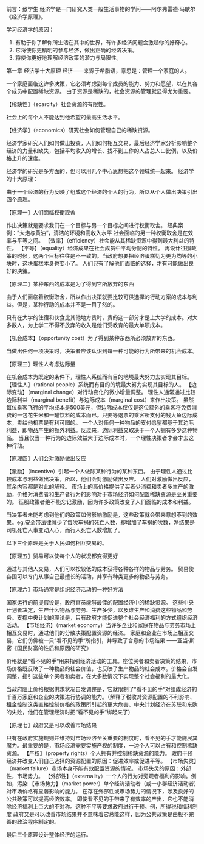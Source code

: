 前言：致学生
经济学是一门研究人类一般生活事物的学问——阿尔弗雷德·马歇尔《经济学原理》。

学习经济学的原因：
1. 有助于你了解你所生活在其中的世界，有许多经济问题会激起你的好奇心。
2. 它将使你更精明的参与经济，做出正确的经济决策。
3. 将使你更好地理解经济政策的潜力与局限性。

第一章   经济学十大原理
经济——来源于希腊语，意思是：管理一个家庭的人。

一个家庭面临这许多决策，它必须考虑到每个成员的能力、努力和愿望，以在其各个成员中配置稀缺资源。
由于资源是稀缺的，社会资源的管理就显得尤为重要。

【稀缺性】（scarcity）社会资源的有限性。

社会上的每个人不能达到他希望的最高生活水平。

【经济学】（economics）研究社会如何管理自己的稀缺资源。

经济学家研究人们如何做出投资，人们如何相互交易，最后经济学家分析影响整个经济的力量和缺失，包括平均收入的增长、找不到工作的人占总人口比例，以及价格上升的速度。

经济学的研究是多方面的，但可以用几个中心思想把这个领域统一起来。
经济学的十大原理：

由于一个经济的行为反映了组成这个经济的个人的行为，所以从个人做出决策引出四个原理。

【原理一】人们面临权衡取舍

作出决策就是要求我们在一个目标与另一个目标之间进行权衡取舍。
经典案例：”大炮与黄油“，清洁的环境和高收入水平
社会面临的另一种权衡取舍是在效率与平等之间。
【效率】（efficiency）社会能从其稀缺资源中得到最大利益的特性。
【平等】（equality）经济成果在社会成员中平均分配的特性。
再设计征服政策的时候，这两个目标往往是不一致的。当政府想要把经济蛋糕切为更为均等的小块时，这块蛋糕本身也变小了。
人们只有了解他们面临的选择，才有可能做出良好的决策。

【原理二】某种东西的成本是为了得到它所放弃的东西

由于人们面临着权衡取舍，所以作出决策就要比较可供选择的行动方案的成本与利益。但是，某种行动的成本并不是一目了然的。

只有在大学的住宿和伙食比其他地方贵时，贵的这一部分才是上大学的成本。对大多数人，为上学二不得不放弃的收入是他们受教育的最大单项成本。

【机会成本】（opportunity cost）为了得到某种东西所必须放弃的东西。

当做出任何一项决策时，决策者应该认识到每一种可能的行为所带来的机会成本。

【原理三】理性人考虑边际量

在机会成本为既定的条件下，理性人系统而有目的地境最大努力去实现其目标。
【理性人】（rational people）系统而有目的的境最大努力实现其目标的人。
【边际变动】（marginal change）对行动变化的微小增量调整。
理性人通常通过比较边际利益（marginal benefit）与边际成本（marginal cost）来作出决策。
虽然每位乘客飞行的平均成本是500美元，但边际成本仅仅是这位额外的乘客将免费消费的一包花生米和一罐饮料的成本而已。只要等退票的乘客所支付的钱大鱼边际成本，卖给他机票是有利可图的。
一个人对任何一种物品的支付愿望都基于其边际利益，即物品产生的额外利益。反过来，边际利益又取决于一个人拥有多少这种物品。
当且仅当一种行为的边际效益大于边际成本时，一个理性决策者才会才去这种行动。

【原理四】人们会对激励做出反应

【激励】（incentive）引起一个人做除某种行为的某种东西。
由于理性人通过比较成本与利益做出决策，所以，他们会对激励做出反应。
人们对激励做出反应，其余内容都是对此的解释。
市场上的高价格提供了买者少消费和卖者多生产的激励，价格对消费者和生产者行为的影响对于市场经济如何配置稀缺资源是至关重要的。
征服政策者绝不能忘记激励，因为许多政策改变了人们面临的成本和利益。

当决策者未能考虑到他们的政策如何影响激励是，这些政策就会带来意想不到的效果。eg.安全带法律减少了每次车祸的死亡人数，却增加了车祸的次数，净结果是司机死亡人事变动人心，而行人死亡人数增加了。

以下三个原理是关于人民如何相互交易的。

【原理五】贸易可以使每个人的状况都变得更好

通过与其他人交易，人们可以按较低的成本获得各种各样的物品与劳务。
贸易使各国可以专门从事自己最擅长的活动，并享有种类更多的物品与劳务。

【原理六】市场通常是组织经济活动的一种好方法

国家运行的前提假设是，政府官员能够最佳的配置经济中的稀缺资源。
这些中央计划者决定，生产什么物品与劳务、生产多少，以及谁生产和消费这些物品和劳务。支撑中央计划的理论是，只有政府才能促进整个社会经济福利的方式组织经济活动。
【市场经济】（market economy）当许多企业和家庭在物品与劳务市场上相互交易时，通过他们的分散决策配置资源的经济。
家庭和企业在市场上相互交易，它们仿佛被一只”看不见的手“所指引，并导致了合意的市场结果                            ——亚当·斯密《国民财富的性质和原因的研究》

价格就是”看不见的手“用来指引经济活动的工具。座位买者和卖者决策的结果，市场价格既反映了一种物品的社会价值，也反映了生产物品的社会成本。价格会自发调整，指引这些单个买者和卖者，在大多数情况下实现整个社会福利的最大化。

当政府阻止价格根据供求状况自发调整是，它就限制了”看不见的手“对组成经济的千百万家庭和企业的决策进行协调的能力。（解释了税收对资源配置的不利影响、租金控制这类直接控制价格的政策所引起的更大危害、中央计划经济在苏联和东欧的失败，他们在管理经济时把”看不见的手“绑起来了）

【原理七】政府又是可以改善市场结果

只有在政府实施规则并维持对市场经济至关重要的制度时，看不见的手才能施展其魔力。最重要的是，市场经济需要实施产权的制度，一边个人可以占有和控制稀缺资源。
【产权】（property rights）个人拥有并控制稀缺资源的能力。
政府干预经济并改变人们自己选择的资源配置的原因：促进效率或促进平等。
【市场失灵】（market failure）市场本身不能有效配置资源的情况。
市场失灵的原因：外部性，市场势力。
【外部性】（externality）一个人的行为对旁观者福利的影响。例如，污染
【市场势力】（market power）单个经济活动者（或一小群经济活动者）对市场价格有显著影响的能力。
在存在外部性或市场势力的情况下，涉及良好的公共政策可以提高经济效率。
即使看不见的手带来了有效率的产出，它也不能消除经济福利上巨大的不对称。这种不平等要求政府进行干预。例，所得税和福利制度
政府又是可以改善市场结果并不意味着它总能这样，因为公共政策是由极不完善的政治程序制定的。

最后三个原理设计整体经济的运行。
